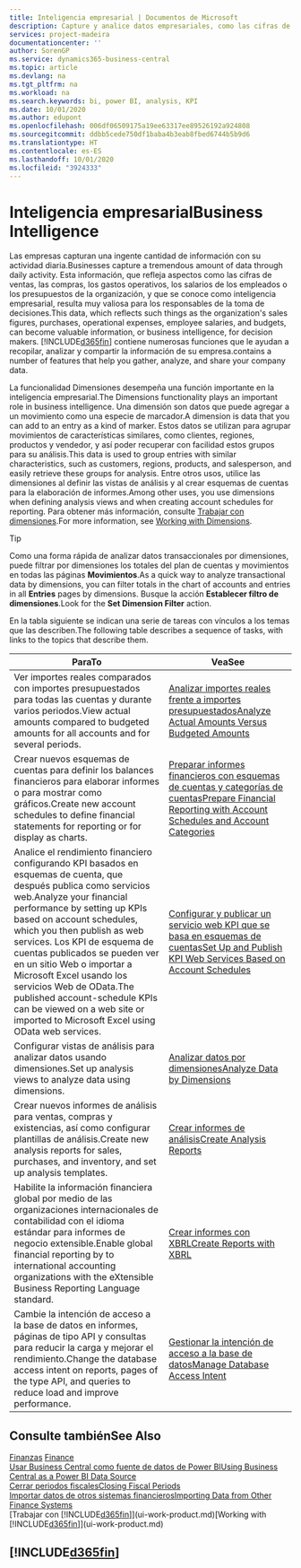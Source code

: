 ```yaml
---
title: Inteligencia empresarial | Documentos de Microsoft
description: Capture y analice datos empresariales, como las cifras de ventas, las compras, los gastos operativos, los salarios de los empleados y los presupuestos, que resultan muy valiosos para la inteligencia artificial o la toma de decisiones.
services: project-madeira
documentationcenter: ''
author: SorenGP
ms.service: dynamics365-business-central
ms.topic: article
ms.devlang: na
ms.tgt_pltfrm: na
ms.workload: na
ms.search.keywords: bi, power BI, analysis, KPI
ms.date: 10/01/2020
ms.author: edupont
ms.openlocfilehash: 006df06509175a19ee63317ee89526192a924808
ms.sourcegitcommit: ddbb5cede750df1baba4b3eab8fbed6744b5b9d6
ms.translationtype: HT
ms.contentlocale: es-ES
ms.lasthandoff: 10/01/2020
ms.locfileid: "3924333"
---
```

# <a name="business-intelligence"></a><span data-ttu-id="58b93-103">Inteligencia empresarial</span><span class="sxs-lookup"><span data-stu-id="58b93-103">Business Intelligence</span></span>
<span data-ttu-id="58b93-104">Las empresas capturan una ingente cantidad de información con su actividad diaria.</span><span class="sxs-lookup"><span data-stu-id="58b93-104">Businesses capture a tremendous amount of data through daily activity.</span></span> <span data-ttu-id="58b93-105">Esta información, que refleja aspectos como las cifras de ventas, las compras, los gastos operativos, los salarios de los empleados o los presupuestos de la organización, y que se conoce como inteligencia empresarial, resulta muy valiosa para los responsables de la toma de decisiones.</span><span class="sxs-lookup"><span data-stu-id="58b93-105">This data, which reflects such things as the organization's sales figures, purchases, operational expenses, employee salaries, and budgets, can become valuable information, or business intelligence, for decision makers.</span></span> [!INCLUDE[d365fin](includes/d365fin_md.md)] <span data-ttu-id="58b93-106">contiene numerosas funciones que le ayudan a recopilar, analizar y compartir la información de su empresa.</span><span class="sxs-lookup"><span data-stu-id="58b93-106">contains a number of features that help you gather, analyze, and share your company data.</span></span>

<span data-ttu-id="58b93-107">La funcionalidad Dimensiones desempeña una función importante en la inteligencia empresarial.</span><span class="sxs-lookup"><span data-stu-id="58b93-107">The Dimensions functionality plays an important role in business intelligence.</span></span> <span data-ttu-id="58b93-108">Una dimensión son datos que puede agregar a un movimiento como una especie de marcador.</span><span class="sxs-lookup"><span data-stu-id="58b93-108">A dimension is data that you can add to an entry as a kind of marker.</span></span> <span data-ttu-id="58b93-109">Estos datos se utilizan para agrupar movimientos de características similares, como clientes, regiones, productos y vendedor, y así poder recuperar con facilidad estos grupos para su análisis.</span><span class="sxs-lookup"><span data-stu-id="58b93-109">This data is used to group entries with similar characteristics, such as customers, regions, products, and salesperson, and easily retrieve these groups for analysis.</span></span> <span data-ttu-id="58b93-110">Entre otros usos, utilice las dimensiones al definir las vistas de análisis y al crear esquemas de cuentas para la elaboración de informes.</span><span class="sxs-lookup"><span data-stu-id="58b93-110">Among other uses, you use dimensions  when defining analysis views and when creating account schedules for reporting.</span></span> <span data-ttu-id="58b93-111">Para obtener más información, consulte [Trabajar con dimensiones](finance-dimensions.md).</span><span class="sxs-lookup"><span data-stu-id="58b93-111">For more information, see [Working with Dimensions](finance-dimensions.md).</span></span>

> [!TIP]
> <span data-ttu-id="58b93-112">Como una forma rápida de analizar datos transaccionales por dimensiones, puede filtrar por dimensiones los totales del plan de cuentas y movimientos en todas las páginas **Movimientos**.</span><span class="sxs-lookup"><span data-stu-id="58b93-112">As a quick way to analyze transactional data by dimensions, you can filter totals in the chart of accounts and entries in all **Entries** pages by dimensions.</span></span> <span data-ttu-id="58b93-113">Busque la acción **Establecer filtro de dimensiones**.</span><span class="sxs-lookup"><span data-stu-id="58b93-113">Look for the **Set Dimension Filter** action.</span></span>  

<span data-ttu-id="58b93-114">En la tabla siguiente se indican una serie de tareas con vínculos a los temas que las describen.</span><span class="sxs-lookup"><span data-stu-id="58b93-114">The following table describes a sequence of tasks, with links to the topics that describe them.</span></span>  

| <span data-ttu-id="58b93-115">Para</span><span class="sxs-lookup"><span data-stu-id="58b93-115">To</span></span> | <span data-ttu-id="58b93-116">Vea</span><span class="sxs-lookup"><span data-stu-id="58b93-116">See</span></span> |
| --- | --- |
|<span data-ttu-id="58b93-117">Ver importes reales comparados con importes presupuestados para todas las cuentas y durante varios periodos.</span><span class="sxs-lookup"><span data-stu-id="58b93-117">View actual amounts compared to budgeted amounts for all accounts and for several periods.</span></span>|[<span data-ttu-id="58b93-118">Analizar importes reales frente a importes presupuestados</span><span class="sxs-lookup"><span data-stu-id="58b93-118">Analyze Actual Amounts Versus Budgeted Amounts</span></span>](bi-how-analyze-actual-versus-budget.md)|
|<span data-ttu-id="58b93-119">Crear nuevos esquemas de cuentas para definir los balances financieros para elaborar informes o para mostrar como gráficos.</span><span class="sxs-lookup"><span data-stu-id="58b93-119">Create new account schedules to define financial statements for reporting or for display as charts.</span></span>|[<span data-ttu-id="58b93-120">Preparar informes financieros con esquemas de cuentas y categorías de cuentas</span><span class="sxs-lookup"><span data-stu-id="58b93-120">Prepare Financial Reporting with Account Schedules and Account Categories</span></span>](bi-how-work-account-schedule.md)|
|<span data-ttu-id="58b93-121">Analice el rendimiento financiero configurando KPI basados en esquemas de cuenta, que después publica como servicios web.</span><span class="sxs-lookup"><span data-stu-id="58b93-121">Analyze your financial performance by setting up KPIs based on account schedules, which you then publish as web services.</span></span> <span data-ttu-id="58b93-122">Los KPI de esquema de cuentas publicados se pueden ver en un sitio Web o importar a Microsoft Excel usando los servicios Web de OData.</span><span class="sxs-lookup"><span data-stu-id="58b93-122">The published account-schedule KPIs can be viewed on a web site or imported to Microsoft Excel using OData web services.</span></span>|[<span data-ttu-id="58b93-123">Configurar y publicar un servicio web KPI que se basa en esquemas de cuentas</span><span class="sxs-lookup"><span data-stu-id="58b93-123">Set Up and Publish KPI Web Services Based on Account Schedules</span></span>](bi-how-to-set-up-and-publish-kpi-web-services-based-on-account-schedules.md)|
|<span data-ttu-id="58b93-124">Configurar vistas de análisis para analizar datos usando dimensiones.</span><span class="sxs-lookup"><span data-stu-id="58b93-124">Set up analysis views to analyze data using dimensions.</span></span>|[<span data-ttu-id="58b93-125">Analizar datos por dimensiones</span><span class="sxs-lookup"><span data-stu-id="58b93-125">Analyze Data by Dimensions</span></span>](bi-how-analyze-data-dimension.md)|
|<span data-ttu-id="58b93-126">Crear nuevos informes de análisis para ventas, compras y existencias, así como configurar plantillas de análisis.</span><span class="sxs-lookup"><span data-stu-id="58b93-126">Create new analysis reports for sales, purchases, and inventory, and set up analysis templates.</span></span>|[<span data-ttu-id="58b93-127">Crear informes de análisis</span><span class="sxs-lookup"><span data-stu-id="58b93-127">Create Analysis Reports</span></span>](bi-how-create-analysis-views-reports.md)|
|<span data-ttu-id="58b93-128">Habilite la información financiera global por medio de las organizaciones internacionales de contabilidad con el idioma estándar para informes de negocio extensible.</span><span class="sxs-lookup"><span data-stu-id="58b93-128">Enable global financial reporting by to international accounting organizations with the eXtensible Business Reporting Language standard.</span></span>|[<span data-ttu-id="58b93-129">Crear informes con XBRL</span><span class="sxs-lookup"><span data-stu-id="58b93-129">Create Reports with XBRL</span></span>](bi-create-reports-with-xbrl.md)|
|<span data-ttu-id="58b93-130">Cambie la intención de acceso a la base de datos en informes, páginas de tipo API y consultas para reducir la carga y mejorar el rendimiento.</span><span class="sxs-lookup"><span data-stu-id="58b93-130">Change the database access intent on reports, pages of the type API, and queries to reduce load and improve performance.</span></span>|[<span data-ttu-id="58b93-131">Gestionar la intención de acceso a la base de datos</span><span class="sxs-lookup"><span data-stu-id="58b93-131">Manage Database Access Intent</span></span>](admin-data-access-intent.md)|

## <a name="see-also"></a><span data-ttu-id="58b93-132">Consulte también</span><span class="sxs-lookup"><span data-stu-id="58b93-132">See Also</span></span>
<span data-ttu-id="58b93-133">[Finanzas](finance.md)  </span><span class="sxs-lookup"><span data-stu-id="58b93-133">[Finance](finance.md)  </span></span>  
[<span data-ttu-id="58b93-134">Usar Business Central como fuente de datos de Power BI</span><span class="sxs-lookup"><span data-stu-id="58b93-134">Using Business Central as a Power BI Data Source</span></span>](across-how-use-financials-data-source-powerbi.md)  
[<span data-ttu-id="58b93-135">Cerrar periodos fiscales</span><span class="sxs-lookup"><span data-stu-id="58b93-135">Closing Fiscal Periods</span></span>](year-close-years-periods.md)  
[<span data-ttu-id="58b93-136">Importar datos de otros sistemas financieros</span><span class="sxs-lookup"><span data-stu-id="58b93-136">Importing Data from Other Finance Systems</span></span>](across-import-data-configuration-packages.md)  
<span data-ttu-id="58b93-137">[Trabajar con [!INCLUDE[d365fin](includes/d365fin_md.md)]](ui-work-product.md)</span><span class="sxs-lookup"><span data-stu-id="58b93-137">[Working with [!INCLUDE[d365fin](includes/d365fin_md.md)]](ui-work-product.md)</span></span>

## [!INCLUDE[d365fin](includes/free_trial_md.md)]  
